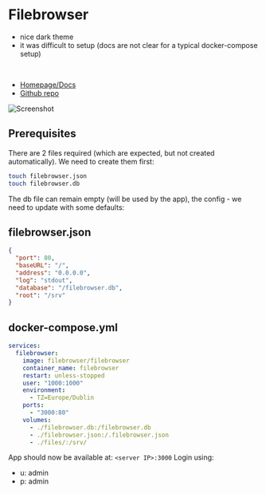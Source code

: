 # Filebrowser

- nice dark theme
- it was difficult to setup (docs are not clear for a typical docker-compose setup)

<br>

- [Homepage/Docs](https://filebrowser.org)
- [Github repo](https://github.com/filebrowser/filebrowser)


![Screenshot](filebrowser.png)



## Prerequisites

There are 2 files required (which are expected, but not created automatically). We need to create them first:

```sh
touch filebrowser.json
touch filebrowser.db
```

The db file can remain empty (will be used by the app), the config - we need to update with some defaults:

## filebrowser.json
```json
{
  "port": 80,
  "baseURL": "/",
  "address": "0.0.0.0",
  "log": "stdout",
  "database": "/filebrowser.db",
  "root": "/srv"
}
```

## docker-compose.yml
```yaml
services:
  filebrowser:
    image: filebrowser/filebrowser
    container_name: filebrowser
    restart: unless-stopped
    user: "1000:1000"
    environment:
      - TZ=Europe/Dublin
    ports:
      - "3000:80"
    volumes:
      - ./filebrowser.db:/filebrowser.db
      - ./filebrowser.json:/.filebrowser.json
      - ./files/:/srv/

```

App should now be available at: `<server IP>:3000`
Login using:
- u: admin
- p: admin
